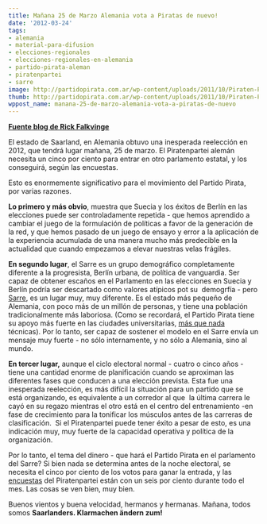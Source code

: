 ```yaml
---
title: Mañana 25 de Marzo Alemania vota a Piratas de nuevo!
date: '2012-03-24'
tags:
- alemania
- material-para-difusion
- elecciones-regionales
- elecciones-regionales-en-alemania
- partido-pirata-aleman
- piratenpartei
- sarre
image: http://partidopirata.com.ar/wp-content/uploads/2011/10/Piraten-Partei-Flagge-Logo.jpg
thumb: http://partidopirata.com.ar/wp-content/uploads/2011/10/Piraten-Partei-Flagge-Logo-150x150.jpg
wppost_name: manana-25-de-marzo-alemania-vota-a-piratas-de-nuevo
---
```


<strong><a href="http://falkvinge.net/2012/03/24/tomorrow-march-25-germany-votes-pirate-again/" target="_blank">Fuente blog de Rick Falkvinge</a></strong>

El estado de Saarland, en Alemania obtuvo una inesperada reelección en 2012, que tendrá lugar mañana, 25 de marzo. El Piratenpartei alemán necesita un cinco por ciento para entrar en otro parlamento estatal, y los conseguirá, según las encuestas.

Esto es enormemente significativo para el movimiento del Partido Pirata, por varias razones.

<strong>Lo primero y más obvio</strong>, muestra que Suecia y los éxitos de Berlín en las elecciones puede ser controladamente repetida - que hemos aprendido a cambiar el juego de la formulación de políticas a favor de la generación de la red, y que hemos pasado de un juego de ensayo y error a la aplicación de la experiencia acumulada de una manera mucho más predecible en la actualidad que cuando empezamos a elevar nuestras velas frágiles.

<strong>En segundo lugar</strong>, el Sarre es un grupo demográfico completamente diferente a la progresista, Berlín urbana, de política de vanguardia. Ser capaz de obtener escaños en el Parlamento en las elecciones en Suecia y Berlín podría ser descartado como valores atípicos pot su  demogrfía - pero <a href="http://en.wikipedia.org/wiki/Saarland">Sarre</a>, es un lugar muy, muy diferente. Es el estado más pequeño de Alemania, con poco más de un millón de personas, y tiene una población tradicionalmente más laboriosa. (Como se recordará, el Partido Pirata tiene su apoyo más fuerte en las ciudades universitarias, <a href="http://www.val.se/val/ep2009/slutresultat/kommun/05/80/index.html">más que nada</a>  técnicas). Por lo tanto, ser capaz de sostener el modelo en el Sarre envía un mensaje muy fuerte - no sólo internamente, y no sólo a Alemania, sino al mundo.

<strong>En tercer lugar,</strong> aunque el ciclo electoral normal - cuatro o cinco años - tiene una cantidad enorme de planificación cuando se aproximan las diferentes fases que conducen a una elección prevista. Esta fue una inesperada reelección, es más difícil la situación para un partido que se está organizando, es equivalente a un corredor al que  la última carrera le cayó en su regazo mientras el otro está en el centro del entrenamiento -en fase de crecimiento para la tonificar los músculos antes de las carreras de clasificación.  Si el Piratenpartei puede tener éxito a pesar de esto, es una indicación muy, muy fuerte de la capacidad operativa y política de la organización.

<strong></strong>Por lo tanto, el tema del dinero - que hará el Partido Pirata en el parlamento del Sarre? Si bien nada se determina antes de la noche electoral, se necesita el cinco por ciento de los votos para ganar la entrada, y las <a href="http://www.wahlrecht.de/umfragen/landtage/saarland.htm">encuestas</a> del Piratenpartei están con un seis por ciento durante todo el mes. Las cosas se ven bien, muy bien.

Buenos vientos y buena velocidad, hermanos y hermanas. Mañana, todos somos <strong>Saarlanders. Klarmachen ändern zum!</strong>
